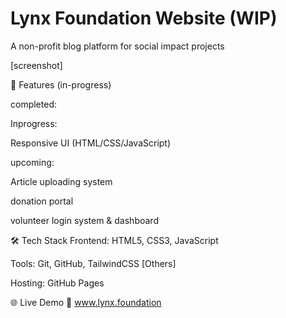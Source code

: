 # Lynx Foundation Website (WIP)

A non-profit blog platform for social impact projects

[screenshot]

🚀 Features (in-progress)

completed:

Inprogress:

Responsive UI (HTML/CSS/JavaScript)

upcoming:

Article uploading system 

donation portal

volunteer login system & dashboard


🛠️ Tech Stack
Frontend: HTML5, CSS3, JavaScript

Tools: Git, GitHub, TailwindCSS [Others]

Hosting: GitHub Pages

🌐 Live Demo
🔗 www.lynx.foundation



